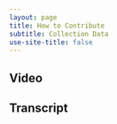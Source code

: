 ```yaml
---
layout: page
title: How to Contribute
subtitle: Collection Data
use-site-title: false
---
```

## Video

## Transcript
